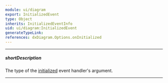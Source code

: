 ```yaml
---
module: ui/diagram
export: InitializedEvent
type: Object
inherits: InitializedEventInfo
uid: ui/diagram:InitializedEvent
generateTypeLink: 
references: dxDiagram.Options.onInitialized
---
```

---
##### shortDescription
The type of the [initialized]({basewidgetpath}/Events/#initialized) event handler's argument.

---
<!-- Description goes here -->